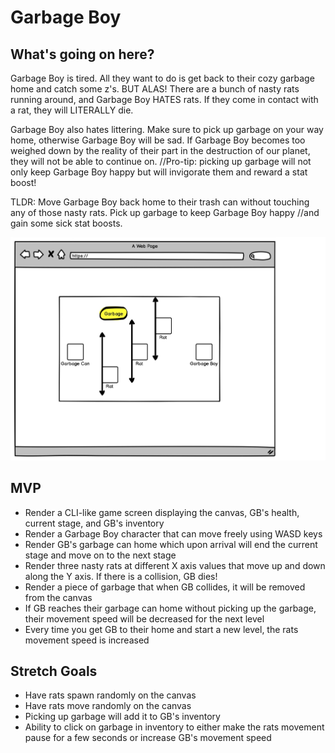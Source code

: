 # Garbage Boy

## What's going on here? 

Garbage Boy is tired. All they want to do is get back to their cozy garbage home and catch some z's. BUT ALAS! There are a bunch of nasty rats running around, and Garbage Boy HATES rats. If they come in contact with a rat, they will LITERALLY die. 

Garbage Boy also hates littering. Make sure to pick up garbage on your way home, otherwise Garbage Boy will be sad. If Garbage Boy becomes too weighed down by the reality of their part in the destruction of our planet, they will not be able to continue on. //Pro-tip: picking up garbage will not only keep Garbage Boy happy but will invigorate them and reward a stat boost!

TLDR: Move Garbage Boy back home to their trash can without touching any of those nasty rats. Pick up garbage to keep Garbage Boy happy //and gain some sick stat boosts.

![Wireframe](gb-wireframe.jpg)

## MVP
- Render a CLI-like game screen displaying the canvas, GB's health, current stage, and GB's inventory
- Render a Garbage Boy character that can move freely using WASD keys
- Render GB's garbage can home which upon arrival will end the current stage and move on to the next stage
- Render three nasty rats at different X axis values that move up and down along the Y axis. If there is a collision, GB dies!
- Render a piece of garbage that when GB collides, it will be removed from the canvas
- If GB reaches their garbage can home without picking up the garbage, their movement speed will be decreased for the next level
- Every time you get GB to their home and start a new level, the rats movement speed is increased

## Stretch Goals
- Have rats spawn randomly on the canvas
- Have rats move randomly on the canvas
- Picking up garbage will add it to GB's inventory
- Ability to click on garbage in inventory to either make the rats movement pause for a few seconds or increase GB's movement speed